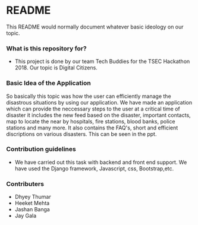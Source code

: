 # README #

This README would normally document whatever basic ideology on our topic.

### What is this repository for? ###

* This project is done by our team Tech Buddies for the TSEC Hackathon 2018. Our topic is Digital Citizens.

### Basic Idea of the Application ###

So basically this topic was how the user can efficiently manage the disastrous situations by using our application.
We have made an application which can provide the neccessary steps to the user at a critical time of disaster it includes the new feed based on the disaster, important contacts, map to locate the near by hospitals, fire stations, blood banks, police stations and many more.
It also contains the FAQ's, short and efficient discriptions on various disasters.
This can be seen in the ppt. 

### Contribution guidelines ###

* We have carried out this task with backend and front end support. We have used the Django framework, Javascript, css, Bootstrap,etc.

### Contributers ###

* Dhyey Thumar
* Heeket Mehta
* Jashan Banga
* Jay Gala
